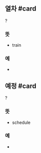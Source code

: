## 열차 #card
?
### 뜻
- train
### 예
-
<!--SR:!2024-10-26,46,292-->

## 예정 #card
?
### 뜻
- schedule
### 예
-
<!--SR:!2024-10-24,4,210-->
